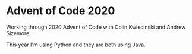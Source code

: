 # Advent of Code 2020

Working through 2020 Advent of Code with Colin Kwiecinski and Andrew Sizemore.

This year I'm using Python and they are both using Java.
